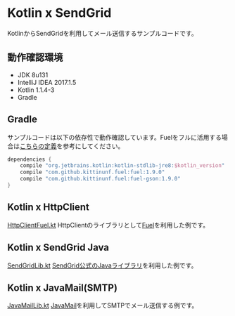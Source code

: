 # Kotlin x SendGrid

KotlinからSendGridを利用してメール送信するサンプルコードです。

## 動作確認環境

- JDK 8u131
- IntelliJ IDEA 2017.1.5
- Kotlin 1.1.4-3
- Gradle

## Gradle

サンプルコードは以下の依存性で動作確認しています。Fuelをフルに活用する場合は[こちらの定義](https://github.com/kittinunf/Fuel#gradle)を参考にしてください。

``` Groovy
dependencies {
    compile "org.jetbrains.kotlin:kotlin-stdlib-jre8:$kotlin_version"
    compile "com.github.kittinunf.fuel:fuel:1.9.0"
    compile "com.github.kittinunf.fuel:fuel-gson:1.9.0"
}
```

## Kotlin x HttpClient

[HttpClientFuel.kt](https://github.com/kikutaro/SendGridKotlin/blob/master/src/main/kotlin/jp/co/kke/sendgrid/kotlin/HttpClientFuel.kt)
HttpClientのライブラリとして[Fuel](https://github.com/kittinunf/Fuel)を利用した例です。

## Kotlin x SendGrid Java

[SendGridLib.kt](https://github.com/kikutaro/SendGridKotlin/blob/master/src/main/kotlin/jp/co/kke/sendgrid/kotlin/SendGrindLib.kt)
[SendGrid公式のJavaライブラリ](https://github.com/sendgrid/sendgrid-java)を利用した例です。

## Kotlin x JavaMail(SMTP)

[JavaMailLib.kt](https://github.com/kikutaro/SendGridKotlin/blob/master/src/main/kotlin/jp/co/kke/sendgrid/kotlin/JavaMailLib.kt)
[JavaMail](https://javaee.github.io/javamail/)を利用してSMTPでメール送信する例です。